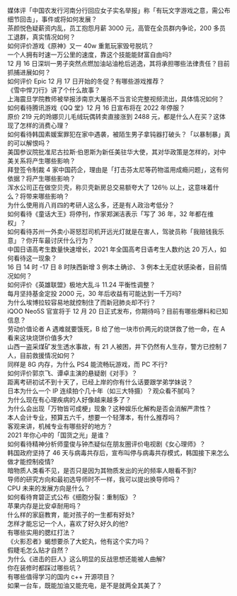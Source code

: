 媒体评「中国农发行河南分行回应女子实名举报」称「有玩文字游戏之意，需公布细节回击」，事件或将如何发展？  
茶颜悦色疑薪资内乱，员工抱怨月薪 3000 元，高管在全员群内争论，200 多员工退群，真实情况如何？  
如何评价游戏《原神》又一 40w 重氪玩家毁号脱坑？  
一个人拥有时速一万公里的速度，靠这个技能能财富自由吗?  
12 月 16 日深圳一男子突然点燃加油站油枪后逃逸，其将承担哪些法律责任？目前抓捕进展如何？  
如何评价 Epic 12 月 17 日开始的冬促？有哪些游戏推荐？  
《雪中悍刀行》讲了个什么故事？  
上海震旦学院教师被举报涉南京大屠杀不当言论完整视频流出，具体情况如何？  
如何看待腾讯游戏《QQ 堂》12 月 16 日宣布将在 2022 年停服？  
原价 219 元的玲娜贝儿毛绒玩偶转卖直接涨到 2488 元，都是什么人在买？这体现了怎样的消费心理？  
如何看待韩国素媛案罪犯在家中遇袭，被陌生男子拿钝器打破头？「以暴制暴」真的可以解恨吗？  
美国参议院批准尼古拉斯·伯恩斯为新任美驻华大使，其对华政策是怎样的，对中美关系将产生哪些影响？  
拜登签令制裁 4 家中国药企，理由是「打击芬太尼等药物滥用成瘾问题」，这有何依据？将产生哪些影响？  
浑水公司正在做空贝壳，称贝壳新房总交易额夸大了 126％ 以上，这意味着什么？将带来哪些影响？  
为什么使用肖八肖四的考研人这么多，还是有人政治考低分？  
如何看待《童话大王》将停刊，作家郑渊洁表示「写了 36 年，32 年都在维权」？  
如何看待苏州一外卖小哥怒怼司机开远光灯就是在害人，驾驶员称「我赔钱我乐意」？你开车最讨厌什么行为？  
中国日语高考生数量快速增长，2021 年全国高考日语考生人数约达 20 万人，如何看待这一现象？  
16 日 14 时 -17 日 8 时陕西新增 3 例本土确诊、 3 例本土无症状感染者，目前情况如何？  
如何评价《英雄联盟》极地大乱斗 11.24 平衡性调整？  
每月坚持基金定投 2000 元，30 年后收益有可能达到一千万吗?  
为什么埃博拉较容易地就控制住了而新冠肺炎却不行？  
iQOO Neo5S 官宣将于 12 月 20 日正式发布，你期待吗？目前有哪些爆料和已知信息？  
劳动价值论者 A 遇难就要饿死，B 给了他一块市价两元的烧饼救了他一命，在 A 看来这块烧饼价值多大?  
山西一盗采煤矿发生透水事故，有 21 人被困，井下仍然有人生存，警方已控制 7 人，目前救援情况如何？  
同样是 8G 内存，为什么 PS4 能流畅玩游戏，而 PC 不行?  
如何评价郭京飞、谭卓主演的悬疑剧《对手》？  
距离考研初试不到十天了，已经上岸的你有什么话要跟学弟学妹说？  
日本为什么一个 IP 连续拍个几十年（如三大特摄）？观众看不腻吗？  
为什么现在有心理疾病的人好像越来越多了？  
为什么会出现「万物皆可成梗」现象？这种娱乐化解构是否会消解严肃性？  
本人会计专业，预算五六千，想要一个轻薄本，有什么推荐吗？  
客观来讲，机械专业有哪些好的地方？  
2021 年你心中的「国货之光」是谁？  
如何看待精神分析师童俊与钟杰疑似在朋友圈评价电视剧《女心理师》？  
韩国政府坚持了 46 天与病毒共存后，宣布叫停与病毒共存模式，韩国接下来怎么做才能控制疫情?  
暗物质人类看不见，是否只是因为其物质发出的光的频率人眼看不到?  
导师的研究方向和最初选导师时不一样，我可以提出换导师吗？  
CPU 未来的发展方向是什么？  
如何看待育碧正式公布《细胞分裂：重制版》？  
苹果内存是比安卓耐用吗？  
什么样的家庭教育，能对孩子的一生都有好处?  
怎样才能忘记一个人，喜欢了好久好久的他?  
有哪些实用的腮红打法？  
《火影忍者》蝎想要杀了大蛇丸，他有这个实力吗？  
假睫毛怎么贴才自然？  
为什么《进击的巨人》这么明显的反战思想还能被人曲解?  
你在装修时都踩过哪些坑？  
有哪些值得学习的国内 c++ 开源项目？  
如果一台车，既能加油又能充电，是不是就两全其美了？  
